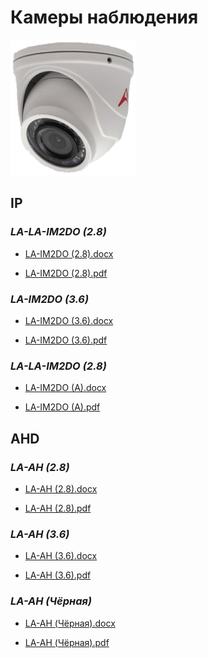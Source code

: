 # Камеры наблюдения

![CoupleCamera](../../img/camera-ah-ip-cutout.png)

## IP

### *LA-LA-IM2DO (2.8)*

* [LA-IM2DO (2.8).docx](passports\Несогласованные\Камеры_наблюдения\LA-IM2DO(2.8).docx ':ignore')

* [LA-IM2DO (2.8).pdf](passports\Несогласованные\Камеры_наблюдения\LA-IM2DO(2.8).pdf ':ignore')

### *LA-IM2DO (3.6)*

* [LA-IM2DO (3.6).docx](passports\Несогласованные\Камеры_наблюдения\LA-IM2DO(3.6).docx ':ignore')

* [LA-IM2DO (3.6).pdf](passports\Несогласованные\Камеры_наблюдения\LA-IM2DO(3.6).pdf ':ignore')

### *LA-LA-IM2DO (2.8)*

* [LA-IM2DO (A).docx](passports\Несогласованные\Камеры_наблюдения\LA-IM2DO(A).docx ':ignore')

* [LA-IM2DO (A).pdf](passports\Несогласованные\Камеры_наблюдения\LA-IM2DO(A).pdf ':ignore')

## AHD

### *LA-AH (2.8)*

* [LA-AH (2.8).docx](passports\Несогласованные\Камеры_наблюдения\LA-AH(2.8).docx ':ignore')

* [LA-AH (2.8).pdf](passports\Несогласованные\Камеры_наблюдения\LA-AH(2.8).pdf ':ignore')

### *LA-AH (3.6)*

* [LA-AH (3.6).docx](passports\Несогласованные\Камеры_наблюдения\LA-AH(3.6).docx ':ignore')

* [LA-AH (3.6).pdf](passports\Несогласованные\Камеры_наблюдения\LA-AH(3.6).pdf ':ignore')

### *LA-AH (Чёрная)*

* [LA-AH (Чёрная).docx](passports\Несогласованные\Камеры_наблюдения\LA-AH(B).docx ':ignore')

* [LA-AH (Чёрная).pdf](passports\Несогласованные\Камеры_наблюдения\LA-AH(B).pdf ':ignore')
